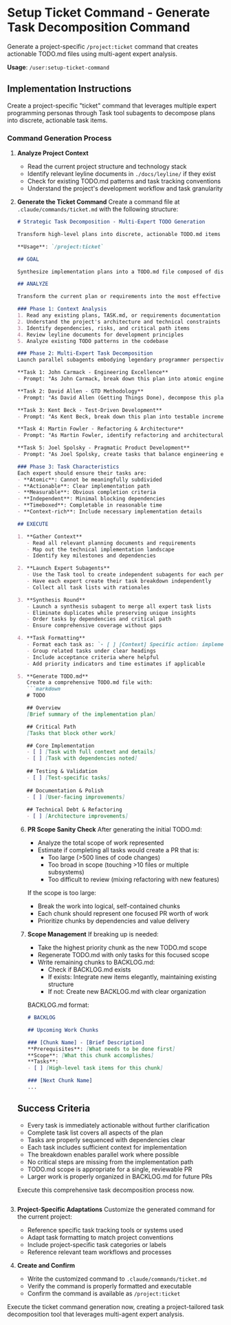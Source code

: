 # Setup Ticket Command - Generate Task Decomposition Command

Generate a project-specific `/project:ticket` command that creates actionable TODO.md files using multi-agent expert analysis.

**Usage**: `/user:setup-ticket-command`

## Implementation Instructions

Create a project-specific "ticket" command that leverages multiple expert programming personas through Task tool subagents to decompose plans into discrete, actionable task items.

### Command Generation Process

1. **Analyze Project Context**
   - Read the current project structure and technology stack
   - Identify relevant leyline documents in `./docs/leyline/` if they exist
   - Check for existing TODO.md patterns and task tracking conventions
   - Understand the project's development workflow and task granularity

2. **Generate the Ticket Command**
   Create a command file at `.claude/commands/ticket.md` with the following structure:

   ```markdown
   # Strategic Task Decomposition - Multi-Expert TODO Generation

   Transform high-level plans into discrete, actionable TODO.md items using legendary programmer perspectives.

   **Usage**: `/project:ticket`

   ## GOAL

   Synthesize implementation plans into a TODO.md file composed of discrete, well-defined, narrowly scoped, highly detailed, context-rich, atomic and actionable task items.

   ## ANALYZE

   Transform the current plan or requirements into the most effective task breakdown possible.

   ### Phase 1: Context Analysis
   1. Read any existing plans, TASK.md, or requirements documentation
   2. Understand the project's architecture and technical constraints
   3. Identify dependencies, risks, and critical path items
   4. Review leyline documents for development principles
   5. Analyze existing TODO patterns in the codebase

   ### Phase 2: Multi-Expert Task Decomposition
   Launch parallel subagents embodying legendary programmer perspectives using the Task tool:

   **Task 1: John Carmack - Engineering Excellence**
   - Prompt: "As John Carmack, break down this plan into atomic engineering tasks. Focus on algorithmic clarity, performance considerations, and first principles. Each task should be technically precise and implementation-focused. What are the most fundamental units of work?"

   **Task 2: David Allen - GTD Methodology**  
   - Prompt: "As David Allen (Getting Things Done), decompose this plan into next actions that are concrete, actionable, and context-specific. Each task should have a clear 'done' state and be executable without further planning. Focus on removing ambiguity."

   **Task 3: Kent Beck - Test-Driven Development**
   - Prompt: "As Kent Beck, break down this plan into testable increments. Each task should represent a verifiable behavior change. Structure tasks to enable test-first development and continuous integration."

   **Task 4: Martin Fowler - Refactoring & Architecture**
   - Prompt: "As Martin Fowler, identify refactoring and architectural tasks. Break down the work to maintain clean architecture, enable incremental improvements, and prevent technical debt accumulation."

   **Task 5: Joel Spolsky - Pragmatic Product Development**
   - Prompt: "As Joel Spolsky, create tasks that balance engineering excellence with shipping. Include tasks for documentation, edge cases, user experience polish, and practical deployment considerations."

   ### Phase 3: Task Characteristics
   Each expert should ensure their tasks are:
   - **Atomic**: Cannot be meaningfully subdivided
   - **Actionable**: Clear implementation path
   - **Measurable**: Obvious completion criteria
   - **Independent**: Minimal blocking dependencies
   - **Timeboxed**: Completable in reasonable time
   - **Context-rich**: Include necessary implementation details

   ## EXECUTE

   1. **Gather Context**
      - Read all relevant planning documents and requirements
      - Map out the technical implementation landscape
      - Identify key milestones and dependencies

   2. **Launch Expert Subagents**
      - Use the Task tool to create independent subagents for each perspective
      - Have each expert create their task breakdown independently
      - Collect all task lists with rationales

   3. **Synthesis Round**
      - Launch a synthesis subagent to merge all expert task lists
      - Eliminate duplicates while preserving unique insights
      - Order tasks by dependencies and critical path
      - Ensure comprehensive coverage without gaps

   4. **Task Formatting**
      - Format each task as: `- [ ] [Context] Specific action: implementation details`
      - Group related tasks under clear headings
      - Include acceptance criteria where helpful
      - Add priority indicators and time estimates if applicable

   5. **Generate TODO.md**
      Create a comprehensive TODO.md file with:
      ```markdown
      # TODO

      ## Overview
      [Brief summary of the implementation plan]

      ## Critical Path
      [Tasks that block other work]

      ## Core Implementation
      - [ ] [Task with full context and details]
      - [ ] [Task with dependencies noted]
      
      ## Testing & Validation
      - [ ] [Test-specific tasks]
      
      ## Documentation & Polish
      - [ ] [User-facing improvements]
      
      ## Technical Debt & Refactoring
      - [ ] [Architecture improvements]
      ```

   6. **PR Scope Sanity Check**
      After generating the initial TODO.md:
      - Analyze the total scope of work represented
      - Estimate if completing all tasks would create a PR that is:
        * Too large (>500 lines of code changes)
        * Too broad in scope (touching >10 files or multiple subsystems)
        * Too difficult to review (mixing refactoring with new features)
      
      If the scope is too large:
      - Break the work into logical, self-contained chunks
      - Each chunk should represent one focused PR worth of work
      - Prioritize chunks by dependencies and value delivery
      
   7. **Scope Management**
      If breaking up is needed:
      - Take the highest priority chunk as the new TODO.md scope
      - Regenerate TODO.md with only tasks for this focused scope
      - Write remaining chunks to BACKLOG.md:
        * Check if BACKLOG.md exists
        * If exists: Integrate new items elegantly, maintaining existing structure
        * If not: Create new BACKLOG.md with clear organization
      
      BACKLOG.md format:
      ```markdown
      # BACKLOG

      ## Upcoming Work Chunks

      ### [Chunk Name] - [Brief Description]
      **Prerequisites**: [What needs to be done first]
      **Scope**: [What this chunk accomplishes]
      **Tasks**:
      - [ ] [High-level task items for this chunk]
      
      ### [Next Chunk Name]
      ...
      ```

   ## Success Criteria

   - Every task is immediately actionable without further clarification
   - Complete task list covers all aspects of the plan
   - Tasks are properly sequenced with dependencies clear
   - Each task includes sufficient context for implementation
   - The breakdown enables parallel work where possible
   - No critical steps are missing from the implementation path
   - TODO.md scope is appropriate for a single, reviewable PR
   - Larger work is properly organized in BACKLOG.md for future PRs

   Execute this comprehensive task decomposition process now.
   ```

3. **Project-Specific Adaptations**
   Customize the generated command for the current project:
   - Reference specific task tracking tools or systems used
   - Adapt task formatting to match project conventions
   - Include project-specific task categories or labels
   - Reference relevant team workflows and processes

4. **Create and Confirm**
   - Write the customized command to `.claude/commands/ticket.md`
   - Verify the command is properly formatted and executable
   - Confirm the command is available as `/project:ticket`

Execute the ticket command generation now, creating a project-tailored task decomposition tool that leverages multi-agent expert analysis.